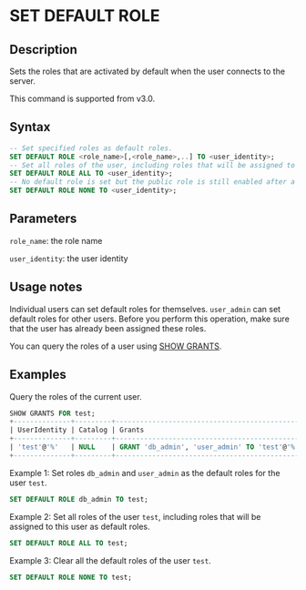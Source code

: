 # SET DEFAULT ROLE

## Description

Sets the roles that are activated by default when the user connects to the server.

This command is supported from v3.0.

## Syntax

```SQL
-- Set specified roles as default roles.
SET DEFAULT ROLE <role_name>[,<role_name>,..] TO <user_identity>;
-- Set all roles of the user, including roles that will be assigned to this user, as default roles. 
SET DEFAULT ROLE ALL TO <user_identity>;
-- No default role is set but the public role is still enabled after a user login. 
SET DEFAULT ROLE NONE TO <user_identity>; 
```

## Parameters

`role_name`: the role name

`user_identity`: the user identity

## Usage notes

Individual users can set default roles for themselves. `user_admin` can set default roles for other users. Before you perform this operation, make sure that the user has already been assigned these roles.

You can query the roles of a user using [SHOW GRANTS](SHOW_GRANTS.md).

## Examples

Query the roles of the current user.

```SQL
SHOW GRANTS FOR test;
+--------------+---------+----------------------------------------------+
| UserIdentity | Catalog | Grants                                       |
+--------------+---------+----------------------------------------------+
| 'test'@'%'   | NULL    | GRANT 'db_admin', 'user_admin' TO 'test'@'%' |
+--------------+---------+----------------------------------------------+
```

Example 1: Set roles `db_admin` and `user_admin` as the default roles for the user `test`.

```SQL
SET DEFAULT ROLE db_admin TO test;
```

Example 2: Set all roles of the user `test`, including roles that will be assigned to this user as default roles.

```SQL
SET DEFAULT ROLE ALL TO test;
```

Example 3: Clear all the default roles of the user `test`.

```SQL
SET DEFAULT ROLE NONE TO test;
```
